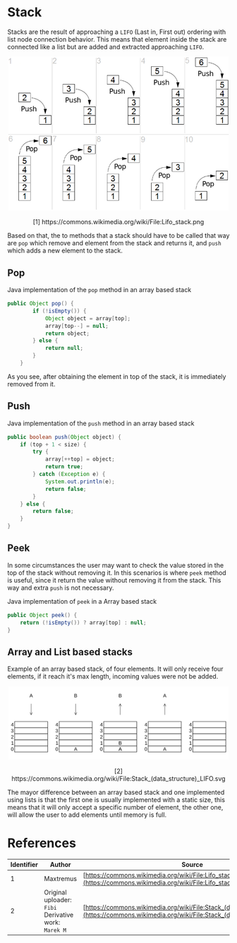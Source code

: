 # Stack

Stacks are the result of approaching a `LIFO` (Last in, First out) ordering with list node connection behavior. This means that element inside the stack are connected like a list but are added and extracted approaching `LIFO`.

<div style="text-align: center"><a href="https://commons.wikimedia.org/wiki/File:Lifo_stack.png"><img src="/static/vendor/img/wikipedia/lifo_stack.png" alt="Stack" style="width: 500px; height: auto"/></a><p>[1] https://commons.wikimedia.org/wiki/File:Lifo_stack.png</p></div>

Based on that, the to methods that a stack should have to be called that way are `pop` which remove and element from the stack and returns it, and `push` which adds a new element to the stack.

## Pop

Java implementation of the `pop` method in an array based stack

```java
public Object pop() {
        if (!isEmpty()) {
            Object object = array[top];
            array[top--] = null;
            return object;
        } else {
            return null;
        }
    }
```

As you see, after obtaining the element in top of the stack, it is immediately removed from it.

## Push

Java implementation of the `push` method in an array based stack

```java
public boolean push(Object object) {
    if (top + 1 < size) {
        try {
            array[++top] = object;
            return true;
        } catch (Exception e) {
            System.out.println(e);
            return false;
        }
    } else {
        return false;
    }
}
```

## Peek

In some circumstances the user may want to check the value stored in the top of the stack without removing it. In this scenarios is where `peek` method is useful, since it return the value without removing it from the stack. This way and extra `push` is not necessary.

Java implementation of `peek` in a Array based stack

```java
public Object peek() {
    return (!isEmpty()) ? array[top] : null;
}
```

## Array and List based stacks

Example of an array based stack, of four elements. It will only receive four elements, if it reach it's max length, incoming values were not be added.

<div style="text-align: center"><a href="https://commons.wikimedia.org/wiki/File:Stack_(data_structure)_LIFO.svg"><img src="/static/vendor/img/wikipedia/Stack_(data_structure)_LIFO.svg" alt="ArrayBasedStack" style="width: 500px; height: auto"/></a><p>[2] https://commons.wikimedia.org/wiki/File:Stack_(data_structure)_LIFO.svg</p></div>

The mayor difference between an array based stack and one implemented using lists is that the first one is usually implemented with a static size, this means that it will only accept a specific number of element, the other one, will allow the user to add elements until memory  is full.

# References

Identifier | Author | Source
---------- | ------ | ------
1|Maxtremus|[https://commons.wikimedia.org/wiki/File:Lifo_stack.png](https://commons.wikimedia.org/wiki/File:Lifo_stack.png)
2|Original uploader: `Fibi`<br>Derivative work: `Marek M`|[https://commons.wikimedia.org/wiki/File:Stack_(data_structure)_LIFO.svg](https://commons.wikimedia.org/wiki/File:Stack_(data_structure)_LIFO.svg)
